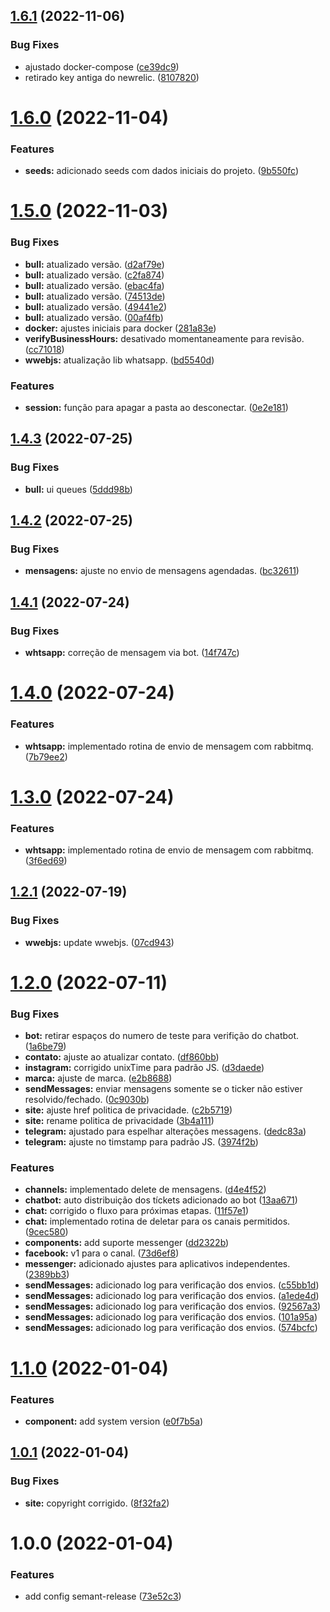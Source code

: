 ## [1.6.1](https://github.com/ldurans/izing.io/compare/v1.6.0...v1.6.1) (2022-11-06)


### Bug Fixes

* ajustado docker-compose ([ce39dc9](https://github.com/ldurans/izing.io/commit/ce39dc9f914b5ba6c99e294090b0e30bede0cb3d))
* retirado key antiga do newrelic. ([8107820](https://github.com/ldurans/izing.io/commit/810782088ba74d6a6fba10b85db9b67659d69568))

# [1.6.0](https://github.com/ldurans/izing.io/compare/v1.5.0...v1.6.0) (2022-11-04)


### Features

* **seeds:** adicionado seeds com dados iniciais do projeto. ([9b550fc](https://github.com/ldurans/izing.io/commit/9b550fc53bff0a98b85a148d616aacf8dc79e046))

# [1.5.0](https://github.com/ldurans/izing.io/compare/v1.4.3...v1.5.0) (2022-11-03)


### Bug Fixes

* **bull:** atualizado versão. ([d2af79e](https://github.com/ldurans/izing.io/commit/d2af79ed4767a8697e084a91fe7c2b565b3f1cc6))
* **bull:** atualizado versão. ([c2fa874](https://github.com/ldurans/izing.io/commit/c2fa874c1f3822aff982a382f867f472eec13069))
* **bull:** atualizado versão. ([ebac4fa](https://github.com/ldurans/izing.io/commit/ebac4fa9d6f3a13197b2c586ab69a7c6ed372909))
* **bull:** atualizado versão. ([74513de](https://github.com/ldurans/izing.io/commit/74513de6d389b8d048194d495d976daaef958902))
* **bull:** atualizado versão. ([49441e2](https://github.com/ldurans/izing.io/commit/49441e28099b97b65afcf1ef4228610156399c51))
* **bull:** atualizado versão. ([00af4fb](https://github.com/ldurans/izing.io/commit/00af4fb7a278f8f705293009d6fedc41738e0f5f))
* **docker:** ajustes iniciais para docker ([281a83e](https://github.com/ldurans/izing.io/commit/281a83ed2ed0bc90c03c1782e7f5cad3df69b80a))
* **verifyBusinessHours:** desativado momentaneamente para revisão. ([cc71018](https://github.com/ldurans/izing.io/commit/cc71018461bc5bd7592c5f9aebd0c03cd03503a1))
* **wwebjs:** atualização lib whatsapp. ([bd5540d](https://github.com/ldurans/izing.io/commit/bd5540dbab801bad465fd1f8559bc2affdba4fa6))


### Features

* **session:** função para apagar a pasta ao desconectar. ([0e2e181](https://github.com/ldurans/izing.io/commit/0e2e1816bb8ae246fc30a872c8d0e8b1eaff6532))

## [1.4.3](https://github.com/ldurans/izing.io/compare/v1.4.2...v1.4.3) (2022-07-25)


### Bug Fixes

* **bull:** ui queues ([5ddd98b](https://github.com/ldurans/izing.io/commit/5ddd98b028e328822789abb5a01ef1b5982a319a))

## [1.4.2](https://github.com/ldurans/izing.io/compare/v1.4.1...v1.4.2) (2022-07-25)


### Bug Fixes

* **mensagens:** ajuste no envio de mensagens agendadas. ([bc32611](https://github.com/ldurans/izing.io/commit/bc326117da014264f5e241600b8d437b088cd100))

## [1.4.1](https://github.com/ldurans/izing.io/compare/v1.4.0...v1.4.1) (2022-07-24)


### Bug Fixes

* **whtsapp:** correção de mensagem via bot. ([14f747c](https://github.com/ldurans/izing.io/commit/14f747c20f7a6bb4fce78552c345dbea4a239dd3))

# [1.4.0](https://github.com/ldurans/izing.io/compare/v1.3.0...v1.4.0) (2022-07-24)


### Features

* **whtsapp:** implementado rotina de envio de mensagem com rabbitmq. ([7b79ee2](https://github.com/ldurans/izing.io/commit/7b79ee20467ee07fe5bd7b77ecaf5bf18396361a))

# [1.3.0](https://github.com/ldurans/izing.io/compare/v1.2.1...v1.3.0) (2022-07-24)


### Features

* **whtsapp:** implementado rotina de envio de mensagem com rabbitmq. ([3f6ed69](https://github.com/ldurans/izing.io/commit/3f6ed69981f800bbf8e3a418ab092ef99a4ca22f))

## [1.2.1](https://github.com/ldurans/izing.io/compare/v1.2.0...v1.2.1) (2022-07-19)


### Bug Fixes

* **wwebjs:** update wwebjs. ([07cd943](https://github.com/ldurans/izing.io/commit/07cd943efbede169354ba8e795ba74dab44b5abf))

# [1.2.0](https://github.com/ldurans/izing.io/compare/v1.1.0...v1.2.0) (2022-07-11)


### Bug Fixes

* **bot:** retirar espaços do numero de teste para verifição do chatbot. ([1a6be79](https://github.com/ldurans/izing.io/commit/1a6be798cdc457375590c1a2459334fc5615b5ac))
* **contato:** ajuste ao atualizar contato. ([df860bb](https://github.com/ldurans/izing.io/commit/df860bb04e08c3b0e80d1f87eeafafbcc1adca56))
* **instagram:** corrigido unixTime para padrão JS. ([d3daede](https://github.com/ldurans/izing.io/commit/d3daedec35487829be0eadad7e71689174a85e19))
* **marca:** ajuste de marca. ([e2b8688](https://github.com/ldurans/izing.io/commit/e2b86882d6ce9734cad339d63dcd40c881518d6a))
* **sendMessages:** enviar mensagens somente se o ticker não estiver resolvido/fechado. ([0c9030b](https://github.com/ldurans/izing.io/commit/0c9030bd6f2dae0041758821ac020f224be42a10))
* **site:** ajuste href politica de privacidade. ([c2b5719](https://github.com/ldurans/izing.io/commit/c2b571991c670e6aab5828cd2cd8d4e3f2d75c50))
* **site:** rename politica de privacidade ([3b4a111](https://github.com/ldurans/izing.io/commit/3b4a111fc067ecdc1090cc1c72e2e9706bfbc70a))
* **telegram:** ajustado para espelhar alterações messagens. ([dedc83a](https://github.com/ldurans/izing.io/commit/dedc83a9a3195e232e6906a205368b69620ea857))
* **telegram:** ajuste no timstamp para padrão JS. ([3974f2b](https://github.com/ldurans/izing.io/commit/3974f2b3e01dbdbadf6f478dffba9adbcce6f6d6))


### Features

* **channels:** implementado delete de mensagens. ([d4e4f52](https://github.com/ldurans/izing.io/commit/d4e4f52f00306f0f89a3c3394e82c6bb8e55970d))
* **chatbot:** auto distribuição dos tíckets adicionado ao bot ([13aa671](https://github.com/ldurans/izing.io/commit/13aa6714d599bc965848bf06e8d1bbaf7cf17696))
* **chat:** corrigido o fluxo para próximas etapas. ([11f57e1](https://github.com/ldurans/izing.io/commit/11f57e1457affd08030eb5bcd164adf4ddbd7ec0))
* **chat:** implementado rotina de deletar para os canais permitidos. ([9cec580](https://github.com/ldurans/izing.io/commit/9cec5809bcffb8ecb8674972f539ed220640a46d))
* **components:** add suporte messenger ([dd2322b](https://github.com/ldurans/izing.io/commit/dd2322b19e858ad224a8216fcd20afe34744f06c))
* **facebook:** v1 para o canal. ([73d6ef8](https://github.com/ldurans/izing.io/commit/73d6ef88df9408c66fb4358e19133470afa95581))
* **messenger:** adicionado ajustes para aplicativos independentes. ([2389bb3](https://github.com/ldurans/izing.io/commit/2389bb3c9136d1ab75fbf73531be94043c14adb2))
* **sendMessages:** adicionado log para verificação dos envios. ([c55bb1d](https://github.com/ldurans/izing.io/commit/c55bb1d70c9b091f1b3a548bc1cfd425f23c6352))
* **sendMessages:** adicionado log para verificação dos envios. ([a1ede4d](https://github.com/ldurans/izing.io/commit/a1ede4da01020c0e884bf8139fd490004766a397))
* **sendMessages:** adicionado log para verificação dos envios. ([92567a3](https://github.com/ldurans/izing.io/commit/92567a33d0eddc7f28593d82ec7ed651b81fa4e8))
* **sendMessages:** adicionado log para verificação dos envios. ([101a95a](https://github.com/ldurans/izing.io/commit/101a95a1ef36b4935aa627c000c9c16a425f4236))
* **sendMessages:** adicionado log para verificação dos envios. ([574bcfc](https://github.com/ldurans/izing.io/commit/574bcfc4dd08ac0319889d4befd8aa98d141a181))

# [1.1.0](https://github.com/ldurans/izing.io/compare/v1.0.1...v1.1.0) (2022-01-04)


### Features

* **component:** add system version ([e0f7b5a](https://github.com/ldurans/izing.io/commit/e0f7b5aa9882ca0421bb0a97169c9f56b5b4f5d0))

## [1.0.1](https://github.com/ldurans/izing.io/compare/v1.0.0...v1.0.1) (2022-01-04)


### Bug Fixes

* **site:** copyright corrigido. ([8f32fa2](https://github.com/ldurans/izing.io/commit/8f32fa2c45811ee468a7a0f46b1d5ec6faa6ab7a))

# 1.0.0 (2022-01-04)


### Features

* add config semant-release ([73e52c3](https://github.com/ldurans/izing.io/commit/73e52c315b47edf350b54f494017d63a5e2630b9))
